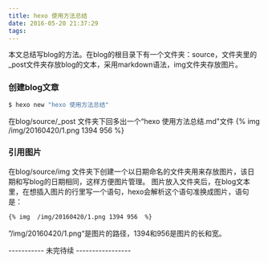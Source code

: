 ```yaml
---
title: hexo 使用方法总结
date: 2016-05-20 21:37:29
tags:
---
```

本文总结写blog的方法。在blog的根目录下有一个文件夹：source，文件夹里的_post文件夹存放blog的文本，采用markdown语法，img文件夹存放图片。

### 创建blog文章  
``` bash
$ hexo new "hexo 使用方法总结"
```
在blog/source/_post 文件夹下回多出一个“hexo 使用方法总结.md"文件
{% img /img/20160420/1.png 1394 956  %}


### 引用图片
在blog/source/img 文件夹下创建一个以日期命名的文件夹用来存放图片，该日期和写blog的日期相同，这样方便图片管理。
图片放入文件夹后，在blog文本里，在想插入图片的行里写一个语句，hexo会解析这个语句准换成图片，语句是：
``` bash
{% img  /img/20160420/1.png 1394 956  %}
```
”/img/20160420/1.png“是图片的路径，1394和956是图片的长和宽。


----------- 未完待续 -----------------